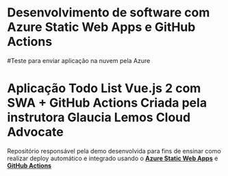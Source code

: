 # Desenvolvimento de software com Azure Static Web Apps e GitHub Actions 

#Teste para  enviar aplicação na nuvem pela Azure

# Aplicação Todo List Vue.js 2 com SWA + GitHub Actions Criada  pela instrutora Glaucia Lemos Cloud Advocate


Repositório responsável pela demo desenvolvida para fins de ensinar como realizar deploy automático e integrado usando o **[Azure Static Web Apps](https://docs.microsoft.com/azure/static-web-apps/?WT.mc_id=vuechatapp_swa-github-gllemos)** e **[GitHub Actions](https://help.github.com/pt/actions)**



